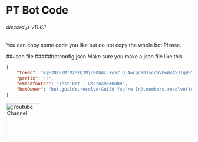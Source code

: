 # PT Bot Code
###### discord.js v11.6.1

You can copy some code you like but do not copy the whole bot Please.

##Json file
#####botconfig.json
Make sure you make a json file like this
```json
{
    "token": "NjE3NzEzMTMzMzQ3Mjc0ODAx.XwSZ_Q.Awcpge01sccWVPwWyASJIqWFS0c",
    "prefix": "!",
    "embedfooter": "Test Bot | Username#0000",
    "botOwner": "bot.guilds.resolve(Guild You're In).members.resolve(Your User Id)"
}
```

<a href="https://www.youtube.com/channel/UCVtwwZVLx2-CE7ylPk6M2eQ" target="_blank"><img src="https://lh3.googleusercontent.com/utRAGkGHdOo1rKXF_UEeOZs4Pd1vG-FemIm-zeCnKscS121qn__3k_DiOvGQyuGxQ4Ersw=s85" alt="Youtube Channel" width="90" height="90"/></a>